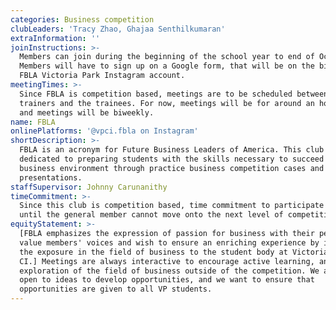 ```yaml
---
categories: Business competition
clubLeaders: 'Tracy Zhao, Ghajaa Senthilkumaran'
extraInformation: ''
joinInstructions: >-
  Members can join during the beginning of the school year to end of October.
  Members will have to sign up on a Google form, that will be on the bio of the
  FBLA Victoria Park Instagram account.
meetingTimes: >-
  Since FBLA is competition based, meetings are to be scheduled between the
  trainers and the trainees. For now, meetings will be for around an hour each
  and meetings will be biweekly.
name: FBLA
onlinePlatforms: '@vpci.fbla on Instagram'
shortDescription: >-
  FBLA is an acronym for Future Business Leaders of America. This club is
  dedicated to preparing students with the skills necessary to succeed in the
  business environment through practice business competition cases and
  presentations.
staffSupervisor: Johnny Carunanithy
timeCommitment: >-
  Since this club is competition based, time commitment to participate will last
  until the general member cannot move onto the next level of competition
equityStatement: >-
  [FBLA emphasizes the expression of passion for business with their peers. We
  value members' voices and wish to ensure an enriching experience by increasing
  the exposure in the field of business to the student body at Victoria Park
  CI.] Meetings are always interactive to encourage active learning, and
  exploration of the field of business outside of the competition. We are always
  open to ideas to develop opportunities, and we want to ensure that
  opportunities are given to all VP students.
---
```


